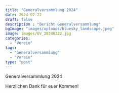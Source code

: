 ```yaml
---
title: "Generalversammlung 2024"
date: 2024-02-22
draft: false
description : "Bericht Generalversammlung"
bgImage: "images/uploads/bluesky_landscape.jpeg"
image: images/GV_20240222.jpg
categories: 
  - "Verein"
tags:
  - "Generalversammlung"
  - "Verein"
type: "post"
---
```


Generalversammlung 2024
<!--more-->

Herzlichen Dank für euer Kommen!